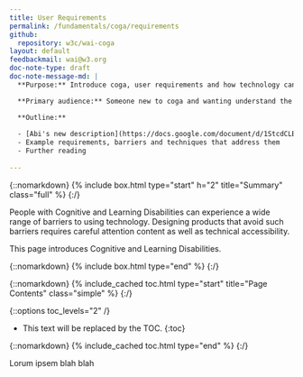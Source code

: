```yaml
---
title: User Requirements
permalink: /fundamentals/coga/requirements
github:
  repository: w3c/wai-coga
layout: default
feedbackmail: wai@w3.org
doc-note-type: draft
doc-note-message-md: |
  **Purpose:** Introduce coga, user requirements and how technology can support them

  **Primary audience:** Someone new to coga and wanting understand the issues and scope.

  **Outline:**
  
  - [Abi's new description](https://docs.google.com/document/d/1StcdCLBUebaSWF7f4DfJtqliQisKyC_5OoNAxqxOc0I/edit#)
  - Example requirements, barriers and techniques that address them
  - Further reading
  
---
```


{::nomarkdown}
{% include box.html type="start" h="2" title="Summary" class="full" %}
{:/}

People with Cognitive and Learning Disabilities can experience a wide range of barriers to using technology.
Designing products that avoid such barriers requires careful attention content as well as technical accessibility.

This page introduces Cognitive and Learning Disabilities.

{::nomarkdown}
{% include box.html type="end" %}
{:/}

{::nomarkdown}
{% include_cached toc.html type="start" title="Page Contents" class="simple" %}
{:/}

{::options toc_levels="2" /}

- This text will be replaced by the TOC.
{:toc}

{::nomarkdown}
{% include_cached toc.html type="end" %}
{:/}

Lorum ipsem blah blah